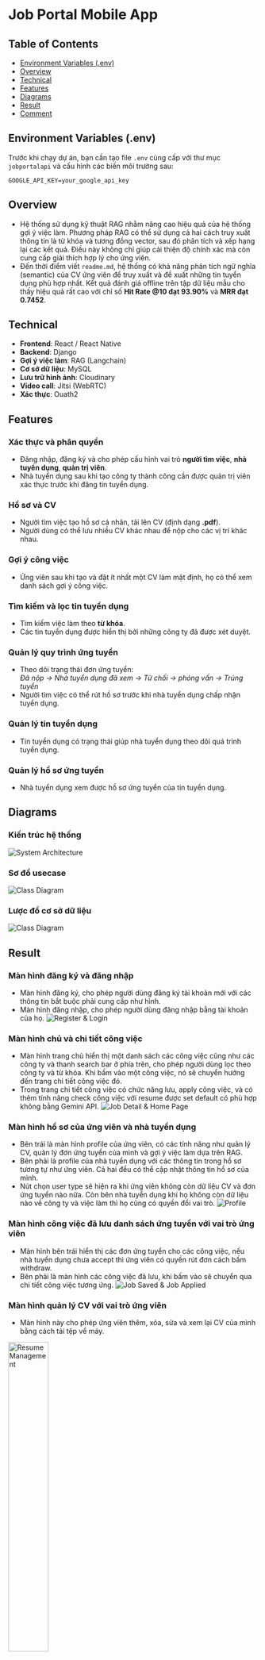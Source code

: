 # Job Portal Mobile App

## Table of Contents
- [Environment Variables (.env)](#environment-variables-env)
- [Overview](#overview)
- [Technical](#technical)
- [Features](#features)
- [Diagrams](#diagrams)
- [Result](#result)
- [Comment](#comment)

## Environment Variables (.env)

Trước khi chạy dự án, bạn cần tạo file `.env` cùng cấp với thư mục `jobportalapi` và cấu hình các biến môi trường sau:

```env
GOOGLE_API_KEY=your_google_api_key
```

## Overview
- Hệ thống sử dụng kỹ thuật RAG nhằm nâng cao hiệu quả của hệ thống gợi ý việc làm. Phương pháp RAG có thể sử dụng cả hai cách truy xuất thông tin là từ khóa và tương đồng vector, sau đó phân tích và xếp hạng lại các kết quả. Điều này không chỉ giúp cải thiện độ chính xác mà còn cung cấp giải thích hợp lý cho ứng viên.
- Đến thời điểm viết `readme.md`, hệ thống có khả năng phân tích ngữ nghĩa (semantic) của CV ứng viên để truy xuất và đề xuất những tin tuyển dụng phù hợp nhất. Kết quả đánh giá offline trên tập dữ liệu mẫu cho thấy hiệu quả rất cao với chỉ số **Hit Rate @10 đạt 93.90%** và **MRR đạt 0.7452**.

## Technical
- **Frontend**: React / React Native
- **Backend**: Django 
- **Gợi ý việc làm**: RAG (Langchain)
- **Cơ sở dữ liệu**: MySQL  
- **Lưu trữ hình ảnh**: Cloudinary  
- **Video call**: Jitsi (WebRTC)  
- **Xác thực**: Ouath2

## Features

### Xác thực và phân quyền
- Đăng nhập, đăng ký và cho phép cấu hình vai trò **người tìm việc**, **nhà tuyển dụng**, **quản trị viên**.  
- Nhà tuyển dụng sau khi tạo công ty thành công cần được quản trị viên xác thực trước khi đăng tin tuyển dụng.  

### Hồ sơ và CV
- Người tìm việc tạo hồ sơ cá nhân, tải lên CV (định dạng **.pdf**).  
- Người dùng có thể lưu nhiều CV khác nhau để nộp cho các vị trí khác nhau.  

### Gợi ý công việc
- Ứng viên sau khi tạo và đặt ít nhất một CV làm mặt định, họ có thể xem danh sách gợi ý công việc.

### Tìm kiếm và lọc tin tuyển dụng
- Tìm kiếm việc làm theo **từ khóa**.  
- Các tin tuyển dụng được hiển thị bởi những công ty đã được xét duyệt.

### Quản lý quy trình ứng tuyển
- Theo dõi trạng thái đơn ứng tuyển:  
  *Đã nộp → Nhà tuyển dụng đã xem → Từ chối → phỏng vấn → Trúng tuyển*  
- Người tìm việc có thể rút hồ sơ trước khi nhà tuyển dụng chấp nhận tuyển dụng.  

### Quản lý tin tuyển dụng
- Tin tuyển dụng có trạng thái giúp nhà tuyển dụng theo dõi quá trình tuyển dụng.  

### Quản lý hồ sơ ứng tuyển
- Nhà tuyển dụng xem được hồ sơ ứng tuyển của tin tuyển dụng.

## Diagrams

### Kiến trúc hệ thống
![System Architecture](./images/mvt.png)

### Sơ đồ usecase
![Class Diagram](./diagrams/usecase.png)

### Lược đồ cơ sở dữ liệu
![Class Diagram](./diagrams/datadiagram/dataclassdiagram.png)

## Result
### Màn hình đăng ký và đăng nhập
- Màn hình đăng ký, cho phép người dùng đăng ký tài khoản mới với các thông tin bắt buộc phải cung cấp như hình.
- Màn hình đăng nhập, cho phép người dùng đăng nhập bằng tài khoản của họ.
  ![Register & Login](./images/regisandlogin.png)  

### Màn hình chủ và chi tiết công việc
- Màn hình trang chủ hiển thị một danh sách các công việc cũng như các công ty và thanh search bar ở phía trên, cho phép người dùng lọc theo công ty và từ khóa. Khi bấm vào một công việc, nó sẽ chuyển hướng đến trang chi tiết công việc đó.
- Trong trang chi tiết công việc có chức năng lưu, apply công việc, và có thêm tính năng check công việc với resume được set default có phù hợp không bằng Gemini API.
  ![Job Detail & Home Page](./images/jobdetailandhomepage.png)  

### Màn hình hồ sơ của ứng viên và nhà tuyển dụng
- Bên trái là màn hình profile của ứng viên, có các tính năng như quản lý CV, quản lý đơn ứng tuyển của mình và gợi ý việc làm dựa trên RAG.
- Bên phải là profile của nhà tuyển dụng với các thông tin trong hồ sơ tương tự như ứng viên. Cả hai đều có thể cập nhật thông tin hồ sơ của mình.
- Nút chọn user type sẽ hiện ra khi ứng viên không còn dữ liệu CV và đơn ứng tuyển nào nữa. Còn bên nhà tuyển dụng khi họ không còn dữ liệu nào về công ty và việc làm thì họ cũng có quyền đổi vai trò.
  ![Profile](./images/profile.png)  

### Màn hình công việc đã lưu danh sách ứng tuyển với vai trò ứng viên
- Màn hình bên trái hiển thị các đơn ứng tuyển cho các công việc, nếu nhà tuyển dụng chưa accept thì ứng viên có quyền rút đơn cách bấm withdraw.
- Bên phải là màn hình các công việc đã lưu, khi bấm vào sẽ chuyển qua chi tiết công việc tương ứng.
  ![Job Saved & Job Applied](./images/jobsavedandjobapplied.png)  

### Màn hình quản lý CV với vai trò ứng viên 
- Màn hình này cho phép ứng viên thêm, xóa, sửa và xem lại CV của mình bằng cách tải tệp về máy.
<img src="./images/resumemanagement.jpg" alt="Resume Management" width="40%"/>

### Màn hình gợi ý việc làm với vai trò ứng viên
- Trong dự án, RAG được ứng dụng trong màn hình này bằng cách hiển thị các thông tin công việc phù hợp với CV của ứng viên đã đặt mặc định. Trong tương lai, dự án sẽ phát triển thêm tính năng generate ra các nhận xét về điểm liên quan giữa thông tin công việc và CV.
<img src="./images/ragrecommend.jpg" alt="RAG Recommend" width="40%"/>

### Màn hình đổi mật khẩu  
- Màn hình này cho phép người dùng có thể đổi mật khẩu của họ bằng cách nhập mật khẩu cũ và mới.
<img src="./images/changepassword.jpg" alt="Change Password" width="40%">

### Màn hình trang tạo công ty với vai trò nhà tuyển dụng
- Màn hình trái là danh sách các công ty của nhà tuyển dụng, cho phép tạo và đợi đánh xét duyệt từ admin. Ngoài ra, còn cho phép sửa và xóa công nếu không có công việc được đăng.
- Màn hình bên phải cho phép nhà tuyển dụng nhập các thông tin của công ty và tạo ra công ty mới.
  ![Company Management](./images/companymanagement.png)  

### Màn hình quản lý công việc với vai trò nhà tuyển dụng
- Màn hình bên trái hiển thị danh sách các công việc. Có thể xem được danh sách ứng viên đã ứng tuyển công việc đó, chỉnh sửa công việc và xóa công việc, cũng như lọc theo trạng thái của công việc.
- Màn hình bên phải thể hiện các thông tin của công việc, cho phép nhà tuyển dụng nhập và tạo mới công việc.
  ![Job Management](./images/jobmanagement.png)  

### Màn hình quản lý đơn ứng tuyển với vai trò nhà tuyển dụng
- Màn hình thứ nhất, hiển thị danh sách các ứng viên đã ứng tuyển cho công việc đó. Khi bấm vào đơn ứng tuyển sẽ chuyển qua trang chi tiết đơn ứng tuyển tương ứng.
- Màn hình thứ hai, hiển chi tiết đơn ứng tuyển, cho phép nhà tuyển dụng đọc Cv, từ chối hoặc đồng ý đơn ứng tuyển.
  ![Application Management](./images/applicationmanagement.png)


## Comment

Ứng dụng vẫn đang được phát triển và hoàn thiện hơn, cụ thể như sau:
### 1. Tích hợp các công cụ giao tiếp trực tuyến
- **Chat real-time**: Xây dựng chức năng chat sử dụng **Socket.IO** hoặc **Firebase Realtime Database**.  
- **Phỏng vấn trực tuyến**: Phát triển module video call bằng **WebRTC**, cho phép nhà tuyển dụng và ứng viên trao đổi trực tiếp trên nền tảng.  

### 2. Xây dựng hệ thống thông báo chủ động
- **Push Notification**: Gửi thông báo tức thì đến người dùng khi có cập nhật mới (đơn ứng tuyển, thay đổi trạng thái, gợi ý việc làm mới,...).  

### 3. Hoàn thiện hệ thống RAG với khả năng diễn giải (Explainability)
- Nâng cấp hệ thống gợi ý bằng cách tích hợp **LLM cho tầng "Generation"**.  
- Sau khi **Retrieval** các công việc phù hợp, LLM sẽ nhận **CV + mô tả công việc** → tạo tóm tắt ngắn gọn, chỉ ra những điểm tương đồng về kỹ năng, kinh nghiệm.  
- Giúp ứng viên hiểu rõ **lý do họ được gợi ý công việc**.  

### 4. Mở rộng các tính năng cộng đồng
- Ứng viên có thể **đánh giá công ty**.  
- **Khảo sát mức lương** từ nhiều nguồn.  
- Xây dựng **blog chia sẻ kinh nghiệm tìm việc**. 